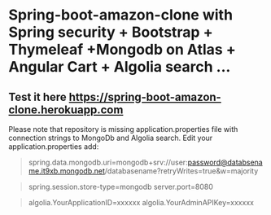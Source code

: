 # Spring-boot-amazon-clone with Spring security + Bootstrap + Thymeleaf +Mongodb on Atlas + Angular Cart + Algolia search ...
## Test it here  https://spring-boot-amazon-clone.herokuapp.com

Please note that repository is missing application.properties file with connection strings to MongoDb and Algolia search.
Edit your application.properties add:

> spring.data.mongodb.uri=mongodb+srv://user:password@databsename.it9xb.mongodb.net/databasename?retryWrites=true&w=majority

> spring.session.store-type=mongodb
> server.port=8080

> algolia.YourApplicationID=xxxxxx
> algolia.YourAdminAPIKey=xxxxxx
